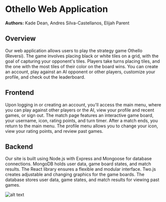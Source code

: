 # Othello Web Application

**Authors:** Kade Dean, Andres Silva-Castellanos, Elijah Parent

## Overview

Our web application allows users to play the strategy game Othello (Reversi). The game involves placing black or white tiles on a grid, with the goal of capturing your opponent's tiles. Players take turns placing tiles, and the one with the most tiles of their color on the board wins. You can create an account, play against an AI opponent or other players, customize your profile, and check out the leaderboard.

## Frontend

Upon logging in or creating an account, you'll access the main menu, where you can play against other players or the AI, view your profile and recent games, or sign out. The match page features an interactive game board, your username, icon, rating points, and turn timer. After a match ends, you return to the main menu. The profile menu allows you to change your icon, view your rating points, and review past games.

## Backend

Our site is built using Node.js with Express and Mongoose for database connections. MongoDB holds user data, game board states, and match results. The React library ensures a flexible and modular interface. Two.js creates adjustable and changing graphics for the game boards. The database stores user data, game states, and match results for viewing past games.

![alt text](https://media.discordapp.net/attachments/1165747210449866792/1181672306850922637/image.png?ex=6748be98&is=67476d18&hm=ef42fee6f0f9c5a8821941847dda5d230472c34cb570a88e906468ae6d7c078b&=&format=webp&quality=lossless&width=1287&height=859)



